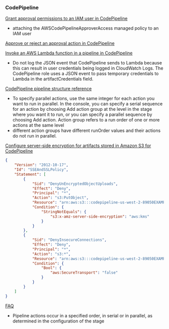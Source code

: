 
### CodePipeline

[Grant approval permissions to an IAM user in CodePipeline](https://docs.aws.amazon.com/codepipeline/latest/userguide/approvals-iam-permissions.html)

- attaching the AWSCodePipelineApproverAccess managed policy to an IAM user

[Approve or reject an approval action in CodePipeline](https://docs.aws.amazon.com/codepipeline/latest/userguide/approvals-approve-or-reject.html)

[Invoke an AWS Lambda function in a pipeline in CodePipeline](https://docs.aws.amazon.com/codepipeline/latest/userguide/actions-invoke-lambda-function.html)

- Do not log the JSON event that CodePipeline sends to Lambda because this can result in user credentials being logged in CloudWatch Logs. The CodePipeline role uses a JSON event to pass temporary credentials to Lambda in the artifactCredentials field.

[CodePipeline pipeline structure reference](https://docs.aws.amazon.com/codepipeline/latest/userguide/reference-pipeline-structure.html)

- To specify parallel actions, use the same integer for each action you want to run in parallel. In the console, you can specify a serial sequence for an action by choosing Add action group at the level in the stage where you want it to run, or you can specify a parallel sequence by choosing Add action. Action group refers to a run order of one or more actions at the same level
- different action groups have different runOrder values and their actions do not run in parallel.

[Configure server-side encryption for artifacts stored in Amazon S3 for CodePipeline](https://docs.aws.amazon.com/codepipeline/latest/userguide/S3-artifact-encryption.html)

```json
{
    "Version": "2012-10-17",
    "Id": "SSEAndSSLPolicy",
    "Statement": [
        {
            "Sid": "DenyUnEncryptedObjectUploads",
            "Effect": "Deny",
            "Principal": "*",
            "Action": "s3:PutObject",
            "Resource": "arn:aws:s3:::codepipeline-us-west-2-89050EXAMPLE/*",
            "Condition": {
                "StringNotEquals": {
                    "s3:x-amz-server-side-encryption": "aws:kms"
                }
            }
        },
        {
            "Sid": "DenyInsecureConnections",
            "Effect": "Deny",
            "Principal": "*",
            "Action": "s3:*",
            "Resource": "arn:aws:s3:::codepipeline-us-west-2-89050EXAMPLE/*",
            "Condition": {
                "Bool": {
                    "aws:SecureTransport": "false"
                }
            }
        }
    ]
}
```


[FAQ](https://aws.amazon.com/codepipeline/faqs/)

- Pipeline actions occur in a specified order, in serial or in parallel, as determined in the configuration of the stage
